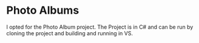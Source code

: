 # Photo Albums

I opted for the Photo Album project. The Project is in C# and can be run by cloning the project and building and running in VS.
